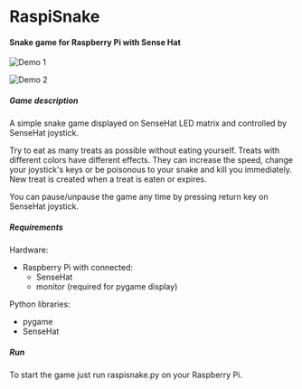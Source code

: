# RaspiSnake

<h4>Snake game for Raspberry Pi with Sense Hat</h4>


![Demo 1](demo/demo1.gif "Demo 1")


![Demo 2](demo/demo2.gif "Demo 2")


<h5> Game description</h5>

A simple snake game displayed on SenseHat LED matrix and controlled by SenseHat joystick.

Try to eat as many treats as possible without eating yourself.
Treats with different colors have different effects.
They can increase the speed, change your joystick's keys or be poisonous to your snake and kill you immediately.
New treat is created when a treat is eaten or expires.

You can pause/unpause the game any time by pressing return key on SenseHat joystick.

<h5>Requirements</h5>

Hardware:
- Raspberry Pi with connected:
    - SenseHat
    - monitor (required for pygame display)

Python libraries:
- pygame
- SenseHat

<h5>Run</h5>

To start the game just run raspisnake.py on your Raspberry Pi.
